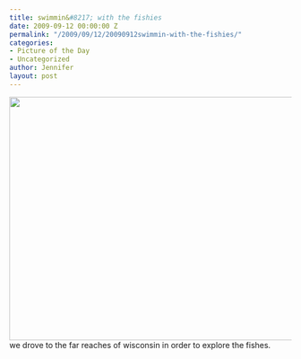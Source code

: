 ```yaml
---
title: swimmin&#8217; with the fishies
date: 2009-09-12 00:00:00 Z
permalink: "/2009/09/12/20090912swimmin-with-the-fishies/"
categories:
- Picture of the Day
- Uncategorized
author: Jennifer
layout: post
---
```


<a rel="attachment wp-att-434" href="http://static.squarespace.com/static/50db6bb3e4b015296cd43789/50dfa5b1e4b0dc6320e0b5ea/50dfa5efe4b0dc6320e0bd11/1356834287120/?format=original"><img title="imafish" height="434" alt="" width="590" class="alignleft size-full wp-image-434" src="http://static.squarespace.com/static/50db6bb3e4b015296cd43789/50dfa5b1e4b0dc6320e0b5ea/50dfa5b1e4b0dc6320e0b720/1252825844000/?format=original" /></a>we drove to the far reaches of wisconsin in order to explore the fishes.
